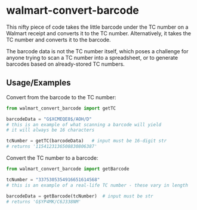 
# walmart-convert-barcode

This nifty piece of code takes the little barcode under the TC number on a Walmart receipt and converts it to the TC number. Alternatively, it takes the TC number and converts it to the barcode. 

The barcode data is not the TC number itself, which poses a challenge for anyone trying to scan a TC number into a spreadsheet, or to generate barcodes based on already-stored TC numbers.




## Usage/Examples

Convert from the barcode to the TC number:
```python
from walmart_convert_barcode import getTC

barcodeData = "G$XCMEQE8$/AOH/D"
# this is an example of what scanning a barcode will yield
# it will always be 16 characters

tcNumber = getTC(barcodeData)   # input must be 16-digit str
# returns '1154123136508830806387'
```

Convert the TC number to a barcode:
```python
from walmart_convert_barcode import getBarcode

tcNumber = "3375305354916651614568"
# this is an example of a real-life TC number - these vary in length

barcodeData = getBarcode(tcNumber)  # input must be str
# returns 'G$YP4MK/C6J338NM'
```
